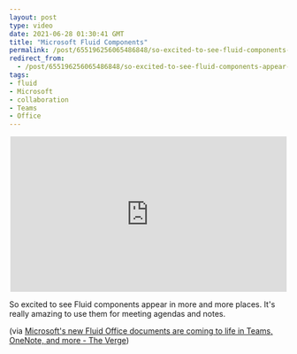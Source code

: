 ```yaml
---
layout: post
type: video
date: 2021-06-28 01:30:41 GMT
title: "Microsoft Fluid Components"
permalink: /post/655196256065486848/so-excited-to-see-fluid-components-appear-in-more
redirect_from: 
  - /post/655196256065486848/so-excited-to-see-fluid-components-appear-in-more
tags:
- fluid
- Microsoft
- collaboration
- Teams
- Office
---
```

<p style="text-align:center"><iframe width="500" height="281"  id="youtube_iframe" src="https://www.youtube.com/embed/tPw5kFkXtt4?feature=oembed&amp;enablejsapi=1&amp;origin=https://safe.txmblr.com&amp;wmode=opaque" frameborder="0" allow="accelerometer; autoplay; clipboard-write; encrypted-media; gyroscope; picture-in-picture" allowfullscreen title="Microsoft Fluid Components"></iframe></p>

<p>So excited to see Fluid components appear in more and more places. It's really amazing to use them for meeting agendas and notes.</p>
<p>(via <a href="https://www.theverge.com/2021/6/17/22538144/microsoft-fluid-components-documents-office-teams-onenote-outlook-whiteboard">Microsoft's new Fluid Office documents are coming to life in Teams, OneNote, and more - The Verge</a>) </p>